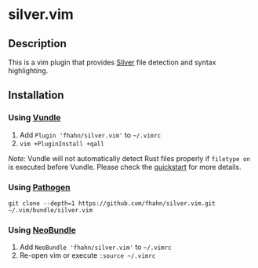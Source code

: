 # silver.vim

## Description

This is a vim plugin that provides [Silver][s] file detection and syntax highlighting.

## Installation

### Using [Vundle][v]

1. Add `Plugin 'fhahn/silver.vim'` to `~/.vimrc`
2. `vim +PluginInstall +qall`

*Note:* Vundle will not automatically detect Rust files properly if `filetype
on` is executed before Vundle. Please check the [quickstart][vqs] for more
details.

### Using [Pathogen][p]

```shell
git clone --depth=1 https://github.com/fhahn/silver.vim.git ~/.vim/bundle/silver.vim
```

[s]: http://www.pm.inf.ethz.ch/research/viper.html
[v]: https://github.com/gmarik/vundle
[vqs]: https://github.com/gmarik/vundle#quick-start
[p]: https://github.com/tpope/vim-pathogen
[nb]: https://github.com/Shougo/neobundle.vim

### Using [NeoBundle][nb]

1. Add `NeoBundle 'fhahn/silver.vim'` to `~/.vimrc`
2. Re-open vim or execute `:source ~/.vimrc`

